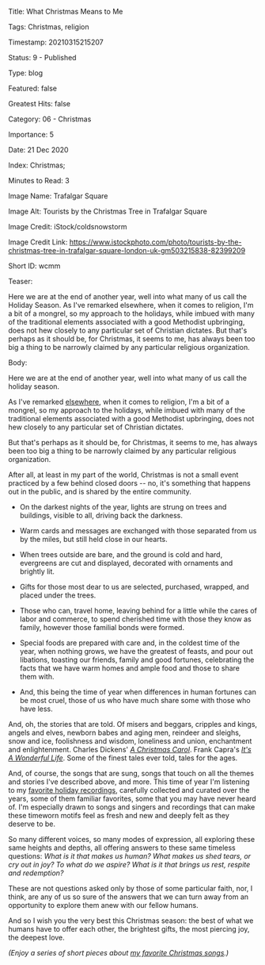 Title:  What Christmas Means to Me

Tags:   Christmas, religion

Timestamp: 20210315215207

Status: 9 - Published

Type:   blog

Featured: false

Greatest Hits: false

Category: 06 - Christmas

Importance: 5

Date:   21 Dec 2020

Index:  Christmas; 

Minutes to Read: 3

Image Name: Trafalgar Square

Image Alt: Tourists by the Christmas Tree in Trafalgar Square

Image Credit: iStock/coldsnowstorm

Image Credit Link: https://www.istockphoto.com/photo/tourists-by-the-christmas-tree-in-trafalgar-square-london-uk-gm503215838-82399209

Short ID: wcmm

Teaser:

Here we are at the end of another year, well into what many of us call the Holiday Season. As I've remarked elsewhere, when it comes to religion, I'm a bit of a mongrel, so my approach to the holidays, while imbued with many of the traditional elements associated with a good Methodist upbringing, does not hew closely to any particular set of Christian dictates. But that's perhaps as it should be, for Christmas, it seems to me, has always been too big a thing to be narrowly claimed by any particular religious organization. 


Body:

Here we are at the end of another year, well into what many of us call the holiday season. 

As I've remarked [elsewhere][rf], when it comes to religion, I'm a bit of a mongrel, so my approach to the holidays, while imbued with many of the traditional elements associated with a good Methodist upbringing, does not hew closely to any particular set of Christian dictates. 

But that's perhaps as it should be, for Christmas, it seems to me, has always been too big a thing to be narrowly claimed by any particular religious organization.   

After all, at least in my part of the world, Christmas is not a small event practiced by a few behind closed doors --  no, it's something that happens out in the public, and is shared by the entire community. 

* On the darkest nights of the year, lights are strung on trees and buildings, visible to all, driving back the darkness. 

* Warm cards and messages are exchanged with those separated from us by the miles, but still held close in our hearts.

* When trees outside are bare, and the ground is cold and hard, evergreens are cut and displayed, decorated with ornaments and brightly lit.

* Gifts for those most dear to us are selected, purchased, wrapped, and placed under the trees.  

* Those who can, travel home, leaving behind for a little while the cares of labor and commerce, to spend cherished time with those they know as family, however those familial bonds were formed. 

* Special foods are prepared with care and, in the coldest time of the year, when nothing grows, we have the greatest of feasts, and pour out libations, toasting our friends, family and good fortunes, celebrating the facts that we have warm homes and ample food and those to share them with. 

* And, this being the time of year when differences in human fortunes can be most cruel, those of us who have much share some with those who have less. 

And, oh, the stories that are told. Of misers and beggars, cripples and kings, angels and elves, newborn babes and aging men, reindeer and sleighs, snow and ice, foolishness and wisdom, loneliness and union, enchantment and enlightenment. Charles Dickens' *[A Christmas Carol](https://en.wikipedia.org/wiki/A_Christmas_Carol)*. Frank Capra's *[It's A Wonderful Life](https://en.wikipedia.org/wiki/It%27s_a_Wonderful_Life)*. Some of the finest tales ever told, tales for the ages. 

And, of course, the songs that are sung, songs that touch on all the themes and stories I've described above, and more. This time of year I'm listening to my [favorite holiday recordings][xmasfavs], carefully collected and curated over the years, some of them familiar favorites, some that you may have never heard of. I'm especially drawn to songs and singers and recordings that can make these timeworn motifs feel as fresh and new and deeply felt as they deserve to be.  

So many different voices, so many modes of expression, all exploring these same heights and depths, all offering answers to these same timeless questions: *What is it that makes us human? What makes us shed tears, or cry out in joy? To what do we aspire? What is it that brings us rest, respite and redemption?*

These are not questions asked only by those of some particular faith, nor, I think, are any of us so sure of the answers that we can turn away from an opportunity to explore them anew with our fellow humans.   

And so I wish you the very best this Christmas season: the best of what we humans have to offer each other, the brightest gifts, the most piercing joy, the deepest love.

*(Enjoy a series of short pieces about [my favorite Christmas songs][xmasfavs].)*

[rf]: religious-freedom.html

[xmasfavs]: ../../appreciation/christmas-favorites-from-the-practical-utopian.html
